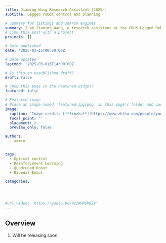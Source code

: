 ```yaml
---
title: Jiaming Wang Research Assistant [2025-]
subtitle: Legged robot control and planning

# Summary for listings and search engines
summary: I am Jiaming Wang, a research assistant at the CUHK Legged Robot Lab. My research focuses on developing reinforcement learning algorithms and optimal control algorithms for robotic control. I am passionate about advancing intelligent robot systems and aspire to make meaningful contributions in this field.
# Link this post with a project
projects: []

# Date published
date: '2025-03-15T00:00:00Z'

# Date updated
lastmod: '2025-03-016T14:00:00Z'

# Is this an unpublished draft?
draft: false

# Show this page in the Featured widget?
featured: false

# Featured image
# Place an image named `featured.jpg/png` in this page's folder and customize its options here.
image:
  caption: 'Image credit: [**linzhu**](https://www.zhihu.com/people/yuexiaozhu)'
  focal_point: ''
  placement: 2
  preview_only: false

authors:
  - admin


tags:
  - Optimal control
  - Reinforcement Learning
  - Quadruped Robot
  - Bipedal Robot

categories:




#url_video: 'https://youtu.be/9z2WHRUhB2k'
---
```

## Overview

1. Will be releasing soon.
